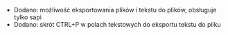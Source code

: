 - Dodano: możliwość eksportowania plików i tekstu do plików, obsługuje tylko sapi
- Dodano: skrót CTRL+P w polach tekstowych do eksportu tekstu do  pliku